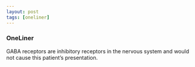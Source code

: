 ```yaml
---
layout: post
tags: [oneliner]
---
```



### OneLiner

GABA receptors are inhibitory receptors in the nervous system and would not cause this patient’s presentation.
